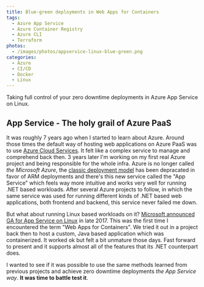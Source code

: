 ```yaml
---
title: Blue-green deployments in Web Apps for Containers
tags:
  - Azure App Service
  - Azure Container Registry
  - Azure CLI
  - Terraform
photos:
  - /images/photos/appservice-linux-blue-green.png
categories:
  - Azure
  - CI/CD
  - Docker
  - Linux
---
```


Taking full control of your zero downtime deployments in Azure App Service on Linux.

<!-- more -->

## App Service - The holy grail of Azure PaaS

It was roughly 7 years ago when I started to learn about Azure. Around those times the default way of hosting web applications on Azure PaaS was to use [Azure Cloud Services](https://docs.microsoft.com/en-us/azure/cloud-services/cloud-services-choose-me). It felt like a complex service to manage and comprehend back then. 3 years later I'm working on my first real Azure project and being responsible for the whole infra. Azure is no longer called _the Microsoft Azure_, the [classic deployment model](https://docs.microsoft.com/en-us/azure/azure-resource-manager/management/deployment-models#history-of-the-deployment-models) has been depracated in favor of ARM deployments and there's this new service called the "App Service" which feels way more intuitive and works very well for running .NET based workloads. After several Azure projects to follow, in which the same service was used for running different kinds of .NET based web applications, both frontend and backend, this service never failed me down. 

But what about running Linux based workloads on it? [Microsoft announced GA for App Service on Linux](https://www.infoq.com/news/2017/09/Azure-App-Service-Linux/) in late 2017. This was the first time I encountered the term "Web Apps for Containers". We tried it out in a project back then to host a custom, Java based application which was containerized. It worked ok but felt a bit unmature those days. Fast forward to present and it supports almost all of the features that its .NET counterpart does. 

I wanted to see if it was possible to use the same methods learned from previous projects and achieve zero downtime deployments _the App Service way_. **It was time to battle test it**.
